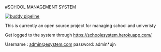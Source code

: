 #SCHOOL MANAGEMENT SYSTEM

[![buddy pipeline](https://app.buddy.works/ansimapersic/school-management-system/pipelines/pipeline/382720/badge.svg?token=962e23af710103801fe3be7262932d511a1d341a6077f68095302f7802dbb158 "buddy pipeline")](https://app.buddy.works/ansimapersic/school-management-system/pipelines/pipeline/382720)

This is currently an open source project for managing school and univeristy

Get logged to the system through  https://schoolesystem.herokuapp.com/

Username : admin@esystem.com
password: admin\*ujn

